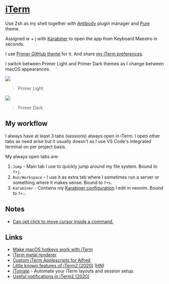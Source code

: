 # [iTerm](https://www.iterm2.com/)

Use Zsh as my shell together with [Antibody](https://github.com/getantibody/antibody) plugin manager and [Pure](https://github.com/sindresorhus/pure) theme.

Assigned w + j with [Karabiner](karabiner/karabiner.md) to open the app from Keyboard Maestro in seconds.

I use [Primer GitHub theme](https://github.com/fcaldera/github-primer-iterm2) for it. And share [my iTerm preferences](https://www.dropbox.com/s/wx9ijtq4me8fttp/com.googlecode.iterm2.plist?dl=1).

I switch between Primer Light and Primer Dark themes as I change between macOS appearances.

![](https://i.imgur.com/fih78QS.png)

> Primer Light

![](https://i.imgur.com/oQICPXh.png)

> Primer Dark

## My workflow

I always have at least 3 tabs (sessions) always open in iTerm. I open other tabs as need arise but it usually doesn't as I use VS Code's integrated terminal on per project basis.

My always open tabs are:

1. `Jump` - Main tab I use to quickly jump around my file system. Bound to `f+j`.
2. `Run/Workspace` - I use it as extra tab where I sometimes run a server or something where it makes sense. Bound to `f+s`.
3. `Karabiner` - Contains my [Karabiner configuration](karabiner/karabiner.md) I edit in neovim. Bound to `f+:`.

## Notes

- [Can opt click to move cursor inside a command.](https://twitter.com/leonte_dev/status/1264140864751878144)

## Links

- [Make macOS hotkeys work with iTerm](https://stackoverflow.com/questions/6205157/iterm-2-how-to-set-keyboard-shortcuts-to-jump-to-beginning-end-of-line/29403520#29403520)
- [iTerm metal renderer](https://gitlab.com/gnachman/iterm2/wikis/Metal-Renderer)
- [Custom iTerm Applescripts for Alfred](https://github.com/stuartcryan/custom-iterm-applescripts-for-alfred)
- [Little known features of iTerm2 (2020)](https://banga.github.io/blog/2020/03/02/little-known-features-of-iterm2.html) ([HN](https://news.ycombinator.com/item?id=22461605))
- [iTomate](https://github.com/kamranahmedse/itomate) - Automate your iTerm layouts and session setup.
- [Useful notifications in iTerm2 (2020)](https://cgamesplay.com/post/2020/12/09/iterm-notifications/)
